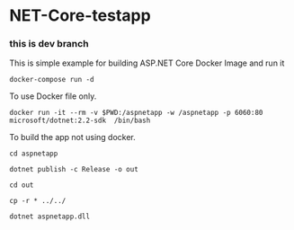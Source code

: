 # NET-Core-testapp
### this is dev branch ##
This is simple example for building ASP.NET Core Docker Image and run it 

``` docker-compose run -d ```

To use Docker file only.

```docker run -it --rm -v $PWD:/aspnetapp -w /aspnetapp -p 6060:80 microsoft/dotnet:2.2-sdk  /bin/bash```

To build the app not using docker.

```cd aspnetapp```

```dotnet publish -c Release -o out```

```cd out ```

```cp -r * ../../```

```dotnet aspnetapp.dll```
